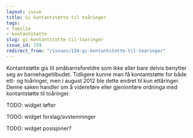 ```yaml
---
layout: issue
title: Gi kontantstøtte til toåringer
tags:
- familie
- kontantstøtte
slug: gi-kontantstotte-til-toaringer
issue_id: 159
redirect_from: "/issues/159-gi-kontantstotte-til-toaringer"
---
```


Kontantstøtte gis til småbarnsforeldre som ikke eller bare delvis benytter seg av barnehagetilbudet. Tidligere kunne man få kontantstøtte for både ett- og toåringer, men i august 2012 ble dette endret til kun ettåringer. Denne saken handler om å videreføre eller gjeninnføre ordninga med kontantstøtte til toåringer.

TODO: widget løfter

TODO: widget forslag/avstemninger

TODO: widget posisjoner?

